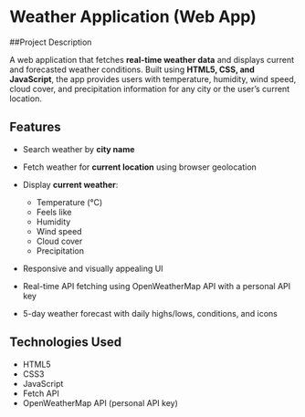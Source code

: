 # Weather Application (Web App)

##Project Description

A web application that fetches **real-time weather data** and displays current and forecasted weather conditions. 
Built using **HTML5, CSS, and JavaScript**, the app provides users with temperature, humidity, wind speed, cloud cover, and precipitation information for any city or the user’s current location.


## Features

* Search weather by **city name**
* Fetch weather for **current location** using browser geolocation
* Display **current weather**:

  * Temperature (°C)
  * Feels like
  * Humidity
  * Wind speed
  * Cloud cover
  * Precipitation
* Responsive and visually appealing UI
* Real-time API fetching using OpenWeatherMap API with a personal API key
* 5-day weather forecast with daily highs/lows, conditions, and icons

## Technologies Used

* HTML5
* CSS3
* JavaScript 
* Fetch API 
* OpenWeatherMap API (personal API key)

